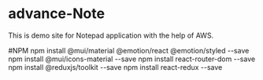 # advance-Note
This is demo site for Notepad application with the help of AWS.

#NPM
npm install @mui/material @emotion/react @emotion/styled --save
npm install @mui/icons-material --save
npm install react-router-dom --save
npm install @reduxjs/toolkit --save
npm install react-redux --save